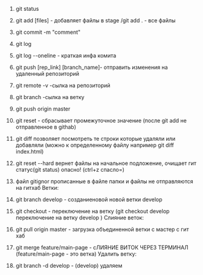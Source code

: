 1. git status
2. git add [files] - добавляет файлы в stage /git add .  - все файлы
3. git commit -m "comment"
4. git log 
5. git log --oneline - краткая инфа комита
6. git push [rep_link] [branch_name]- отправить изменения на удаленный репозиторий
7. git remote -v   -сылка на репозиторий
8. git branch   -сылка на ветку
8. git push origin master
9. git reset - сбрасывает промежуточное значение (после git add не отправленное в githab)
10. git diff позволяет посмотреть те строки которые удаляли или добавляли (можно к определенному файлу например git diff index.html)
11. git reset --hard вернет файлы на начальное подложение, очищает гит статус(git status) опасно! (ctrl+z спасло=)
12. файл gitignor прописанные в файле папки и файлы не отправляются на гитхаб
    Ветки:
13. git branch develop - созданиеновой новой ветки develop
14. git checkout - переключение на ветку (git checkout develop  переключение на ветку  develop    )
    Слияние веток:
15. git pull origin master - загрузка объединенной ветки с мастер с гит хаб

16. git merge feature/main-page - сЛИЯНИЕ ВИТОК ЧЕРЕЗ ТЕРМИНАЛ (feature/main-page - это ветка)
        Удалить ветку: 
17. git branch -d develop - (develop) удаляем






